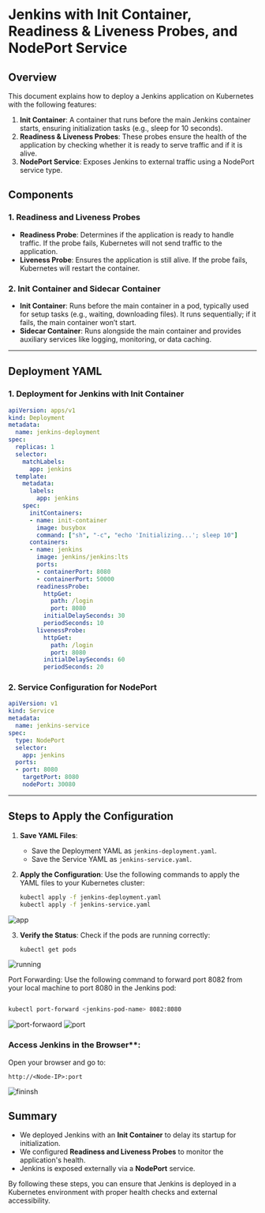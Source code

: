
# Jenkins with Init Container, Readiness & Liveness Probes, and NodePort Service

## Overview

This document explains how to deploy a Jenkins application on Kubernetes with the following features:

1. **Init Container**: A container that runs before the main Jenkins container starts, ensuring initialization tasks (e.g., sleep for 10 seconds).
2. **Readiness & Liveness Probes**: These probes ensure the health of the application by checking whether it is ready to serve traffic and if it is alive.
3. **NodePort Service**: Exposes Jenkins to external traffic using a NodePort service type.

## Components

### 1. **Readiness and Liveness Probes**

- **Readiness Probe**: Determines if the application is ready to handle traffic. If the probe fails, Kubernetes will not send traffic to the application.
- **Liveness Probe**: Ensures the application is still alive. If the probe fails, Kubernetes will restart the container.

### 2. **Init Container and Sidecar Container**

- **Init Container**: Runs before the main container in a pod, typically used for setup tasks (e.g., waiting, downloading files). It runs sequentially; if it fails, the main container won’t start.
- **Sidecar Container**: Runs alongside the main container and provides auxiliary services like logging, monitoring, or data caching.

---

## Deployment YAML

### **1. Deployment for Jenkins with Init Container**

```yaml
apiVersion: apps/v1
kind: Deployment
metadata:
  name: jenkins-deployment
spec:
  replicas: 1
  selector:
    matchLabels:
      app: jenkins
  template:
    metadata:
      labels:
        app: jenkins
    spec:
      initContainers:
      - name: init-container
        image: busybox
        command: ["sh", "-c", "echo 'Initializing...'; sleep 10"]
      containers:
      - name: jenkins
        image: jenkins/jenkins:lts
        ports:
        - containerPort: 8080
        - containerPort: 50000
        readinessProbe:
          httpGet:
            path: /login
            port: 8080
          initialDelaySeconds: 30
          periodSeconds: 10
        livenessProbe:
          httpGet:
            path: /login
            port: 8080
          initialDelaySeconds: 60
          periodSeconds: 20
```

### **2. Service Configuration for NodePort**

```yaml
apiVersion: v1
kind: Service
metadata:
  name: jenkins-service
spec:
  type: NodePort
  selector:
    app: jenkins
  ports:
  - port: 8080
    targetPort: 8080
    nodePort: 30080
```

---

## Steps to Apply the Configuration

1. **Save YAML Files**:
   - Save the Deployment YAML as `jenkins-deployment.yaml`.
   - Save the Service YAML as `jenkins-service.yaml`.

2. **Apply the Configuration**:
   Use the following commands to apply the YAML files to your Kubernetes cluster:

   ```bash
   kubectl apply -f jenkins-deployment.yaml
   kubectl apply -f jenkins-service.yaml
   ```
![app](https://github.com/user-attachments/assets/7057c507-8708-496e-a807-82a1c1841544)

3. **Verify the Status**:
   Check if the pods are running correctly:

   ```bash
   kubectl get pods
   ```
![running](https://github.com/user-attachments/assets/7fdfe9f8-abf9-41d3-b886-1c43aba65773)

Port Forwarding: Use the following command to forward port 8082 from your local machine to port 8080 in the Jenkins pod:

  ```bash

kubectl port-forward <jenkins-pod-name> 8082:8080
  ```
![port-forwaord](https://github.com/user-attachments/assets/eb158e8f-5800-4e8d-8fc1-67e27f39a1af)
![port](https://github.com/user-attachments/assets/b2759370-28b8-48f4-879f-9232b4220c44)


### Access Jenkins in the Browser**:
   Open your browser and go to:

   ```
   http://<Node-IP>:port
   ```
![fininsh](https://github.com/user-attachments/assets/81809290-020b-424e-8f61-3a01c8f9add3)



## Summary

- We deployed Jenkins with an **Init Container** to delay its startup for initialization.
- We configured **Readiness and Liveness Probes** to monitor the application's health.
- Jenkins is exposed externally via a **NodePort** service.

By following these steps, you can ensure that Jenkins is deployed in a Kubernetes environment with proper health checks and external accessibility.
